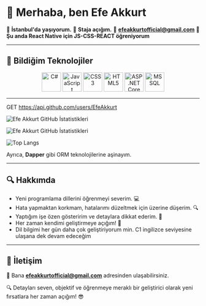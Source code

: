 # 👋 Merhaba, ben Efe Akkurt

🔹 **İstanbul'da yaşıyorum.**
🔹 **Staja açığım.**
🔹 **[efeakkurtofficial@gmail.com](mailto:efeakkurtofficial@gmail.com)**
🔹 **Şu anda React Native için JS-CSS-REACT öğreniyorum**

---

## 🚀 Bildiğim Teknolojiler

<div align="center">
  <img src="https://cdn.jsdelivr.net/gh/devicons/devicon/icons/csharp/csharp-original.svg" title="C#" width="50" height="50"/>
  <img src="https://cdn.jsdelivr.net/gh/devicons/devicon/icons/javascript/javascript-original.svg" title="JavaScript" width="50" height="50"/>
  <img src="https://cdn.jsdelivr.net/gh/devicons/devicon/icons/css3/css3-original.svg" title="CSS3" width="50" height="50"/>
  <img src="https://cdn.jsdelivr.net/gh/devicons/devicon/icons/html5/html5-original.svg" title="HTML5" width="50" height="50"/>
  <img src="https://cdn.jsdelivr.net/gh/devicons/devicon/icons/dotnetcore/dotnetcore-original.svg" title="ASP.NET Core MVC" width="50" height="50"/>
  <img src="https://cdn.jsdelivr.net/gh/devicons/devicon/icons/microsoftsqlserver/microsoftsqlserver-plain.svg" title="MSSQL" width="50" height="50"/>
</div>

-----
GET https://api.github.com/users/EfeAkkurt  

![Efe Akkurt GitHub İstatistikleri](https://github-readme-stats.vercel.app/api?username=EfeAkkurt&show_icons=true&theme=dark&count_private=true)  

![Efe Akkurt GitHub İstatistikleri](https://github-readme-stats.vercel.app/api?username=EfeAkkurt&show_icons=true&theme=dark)  

![Top Langs](https://github-readme-stats.vercel.app/api/top-langs/?username=EfeAkkurt&theme=dark&layout=compact)  

Ayrıca, **Dapper** gibi ORM teknolojilerine aşinayım.

-----

## 🔍 Hakkımda

- Yeni programlama dillerini öğrenmeyi severim. 💻
- Hata yapmaktan korkmam, hatalarımı düzeltmek için üzerine düşerim. 🔍
- Yaptığım işe özen gösteririm ve detaylara dikkat ederim. 🎯
- Her zaman kendimi geliştirmeye açığım! 🚀
- Dil bilgimi her gün daha çok geliştiriyorum min. C1 ingilizce seviyesine ulaşana dek devam edeceğim
-----

## 📩 İletişim

📧 Bana **efeakkurtofficial@gmail.com** adresinden ulaşabilirsiniz.

🔍 Detayları seven, objektif ve öğrenmeye meraklı bir geliştirici olarak yeni fırsatlara her zaman açığım! 😎

